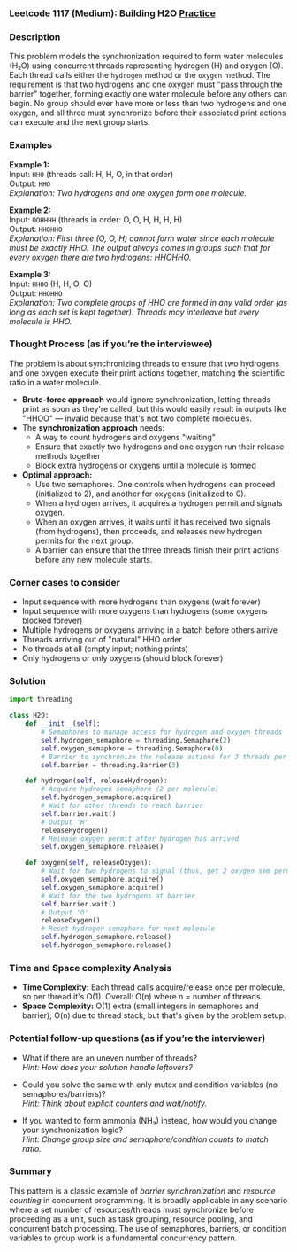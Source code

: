 ### Leetcode 1117 (Medium): Building H2O [Practice](https://leetcode.com/problems/building-h2o)

### Description  
This problem models the synchronization required to form water molecules (H₂O) using concurrent threads representing hydrogen (H) and oxygen (O). Each thread calls either the `hydrogen` method or the `oxygen` method. The requirement is that two hydrogens and one oxygen must "pass through the barrier" together, forming exactly one water molecule before any others can begin. No group should ever have more or less than two hydrogens and one oxygen, and all three must synchronize before their associated print actions can execute and the next group starts.

### Examples  

**Example 1:**  
Input: `HHO` (threads call: H, H, O, in that order)  
Output: `HHO`  
*Explanation: Two hydrogens and one oxygen form one molecule.*

**Example 2:**  
Input: `OOHHHH` (threads in order: O, O, H, H, H, H)  
Output: `HHOHHO`  
*Explanation: First three (O, O, H) cannot form water since each molecule must be exactly HHO. The output always comes in groups such that for every oxygen there are two hydrogens: HHOHHO.*

**Example 3:**  
Input: `HHOO` (H, H, O, O)  
Output: `HHOHHO`  
*Explanation: Two complete groups of HHO are formed in any valid order (as long as each set is kept together). Threads may interleave but every molecule is HHO.*

### Thought Process (as if you’re the interviewee)  
The problem is about synchronizing threads to ensure that two hydrogens and one oxygen execute their print actions together, matching the scientific ratio in a water molecule.  
- **Brute-force approach** would ignore synchronization, letting threads print as soon as they're called, but this would easily result in outputs like "HHOO" — invalid because that's not two complete molecules.
- The **synchronization approach** needs:  
  - A way to count hydrogens and oxygens "waiting"
  - Ensure that exactly two hydrogens and one oxygen run their release methods together
  - Block extra hydrogens or oxygens until a molecule is formed
- **Optimal approach:**
  - Use two semaphores. One controls when hydrogens can proceed (initialized to 2), and another for oxygens (initialized to 0).
  - When a hydrogen arrives, it acquires a hydrogen permit and signals oxygen.  
  - When an oxygen arrives, it waits until it has received two signals (from hydrogens), then proceeds, and releases new hydrogen permits for the next group.
  - A barrier can ensure that the three threads finish their print actions before any new molecule starts.

### Corner cases to consider  
- Input sequence with more hydrogens than oxygens (wait forever)
- Input sequence with more oxygens than hydrogens (some oxygens blocked forever)
- Multiple hydrogens or oxygens arriving in a batch before others arrive
- Threads arriving out of "natural" HHO order
- No threads at all (empty input; nothing prints)
- Only hydrogens or only oxygens (should block forever)

### Solution

```python
import threading

class H2O:
    def __init__(self):
        # Semaphores to manage access for hydrogen and oxygen threads
        self.hydrogen_semaphore = threading.Semaphore(2)
        self.oxygen_semaphore = threading.Semaphore(0)
        # Barrier to synchronize the release actions for 3 threads per group
        self.barrier = threading.Barrier(3)

    def hydrogen(self, releaseHydrogen):
        # Acquire hydrogen semaphore (2 per molecule)
        self.hydrogen_semaphore.acquire()
        # Wait for other threads to reach barrier
        self.barrier.wait()
        # Output 'H'
        releaseHydrogen()
        # Release oxygen permit after hydrogen has arrived
        self.oxygen_semaphore.release()

    def oxygen(self, releaseOxygen):
        # Wait for two hydrogens to signal (thus, get 2 oxygen sem permits)
        self.oxygen_semaphore.acquire()
        self.oxygen_semaphore.acquire()
        # Wait for the two hydrogens at barrier
        self.barrier.wait()
        # Output 'O'
        releaseOxygen()
        # Reset hydrogen semaphore for next molecule
        self.hydrogen_semaphore.release()
        self.hydrogen_semaphore.release()
```

### Time and Space complexity Analysis  

- **Time Complexity:** Each thread calls acquire/release once per molecule, so per thread it's O(1). Overall: O(n) where n = number of threads.
- **Space Complexity:** O(1) extra (small integers in semaphores and barrier); O(n) due to thread stack, but that's given by the problem setup.

### Potential follow-up questions (as if you’re the interviewer)  

- What if there are an uneven number of threads?  
  *Hint: How does your solution handle leftovers?*

- Could you solve the same with only mutex and condition variables (no semaphores/barriers)?  
  *Hint: Think about explicit counters and wait/notify.*

- If you wanted to form ammonia (NH₃) instead, how would you change your synchronization logic?  
  *Hint: Change group size and semaphore/condition counts to match ratio.*

### Summary  
This pattern is a classic example of *barrier synchronization* and *resource counting* in concurrent programming. It is broadly applicable in any scenario where a set number of resources/threads must synchronize before proceeding as a unit, such as task grouping, resource pooling, and concurrent batch processing. The use of semaphores, barriers, or condition variables to group work is a fundamental concurrency pattern.